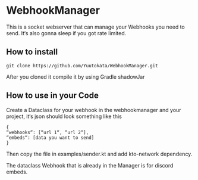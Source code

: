 # WebhookManager

This is a socket webserver that can manage your Webhooks you need to send. It‘s also gonna sleep if you got rate limited.


## How to install

    git clone https://github.com/Yuutokata/WebhookManager.git

After you cloned it compile it by using Gradle shadowJar

## How to use in your Code

Create a Dataclass for your webhook in the webhookmanager and your project, it‘s json should look something like this

    {
    “webhooks“: [“url 1“, “url 2“],
    “embeds“: [data you want to send]
    }
    
Then copy the file in examples/sender.kt and add kto-network dependency.

The dataclass Webhook that is already in the Manager is for discord embeds.
